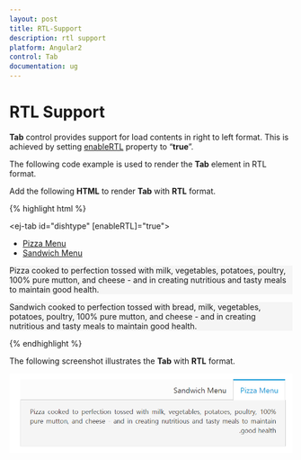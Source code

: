 ```yaml
---
layout: post
title: RTL-Support
description: rtl support
platform: Angular2
control: Tab
documentation: ug
---
```


# RTL Support

**Tab** control provides support for load contents in right to left format. This is achieved by setting [enableRTL](https://help.syncfusion.com/api/js/ejtab#members:enablertl) property to “**true**”.

The following code example is used to render the **Tab** element in RTL format. 

Add the following **HTML** to render **Tab** with **RTL** format.

{% highlight html %}

<ej-tab id="dishtype" [enableRTL]="true">
    <ul>
        <li><a href="#pizza">Pizza Menu</a></li>
        <li><a href="#sandwich">Sandwich Menu</a></li>
    </ul>
    <div id="pizza" style="background-color: #F5F5F5">
        <!--Food item description-->
        <p>Pizza cooked to perfection tossed with milk, vegetables, potatoes, poultry, 100% pure mutton, and cheese - and in creating nutritious and tasty meals to maintain good health.</p>
    </div>
    <div id="sandwich" style="background-color: #F5F5F5">
        <!--dish description-->
        <p>Sandwich cooked to perfection tossed with bread, milk, vegetables, potatoes, poultry, 100% pure mutton, and cheese - and in creating nutritious and tasty meals to maintain good health.</p>
    </div>
</ej-tab>

{% endhighlight %}

The following screenshot illustrates the **Tab** with **RTL** format.

![](RTL-Support_images/RTL-Support_img1.png)